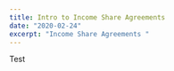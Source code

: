 ```yaml
---
title: Intro to Income Share Agreements
date: "2020-02-24"
excerpt: "Income Share Agreements "
---
```


Test